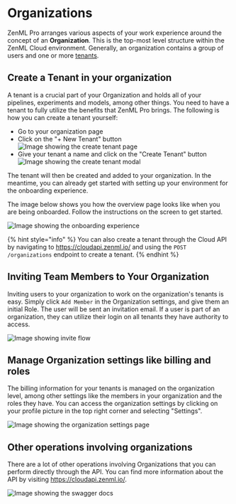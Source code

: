 # Organizations

ZenML Pro arranges various aspects of your work experience around the concept
of an **Organization**. This is the top-most level structure within the ZenML Cloud environment.
Generally, an organization contains a group of users and one or more [tenants](../../../../docs/book/getting-started/zenml-pro/tenants.md).

## Create a Tenant in your organization

A tenant is a crucial part of your Organization and holds all of your pipelines, experiments and models, among other things. You need to have a tenant to fully utilize the benefits that ZenML Pro brings. The following is how you can create a tenant yourself:

- Go to your organization page
- Click on the "+ New Tenant" button
    ![Image showing the create tenant page](../../.gitbook/assets/new_tenant.png)
- Give your tenant a name and click on the "Create Tenant" button
    ![Image showing the create tenant modal](../../.gitbook/assets/new_tenant_modal.png)

The tenant will then be created and added to your organization. In the meantime, you can already get started with setting up your environment for the onboarding experience.

The image below shows you how the overview page looks like when you are being onboarded. Follow the instructions on the screen to get started.

![Image showing the onboarding experience](../../.gitbook/assets/tenant_onboarding.png)

{% hint style="info" %}
You can also create a tenant through the Cloud API by navigating to https://cloudapi.zenml.io/ and using the `POST /organizations` endpoint to create a tenant.
{% endhint %}

## Inviting Team Members to Your Organization

Inviting users to your organization to work on the organization's tenants is
easy. Simply click `Add Member` in the Organization settings, and give them an
initial Role. The user will be sent an invitation email. If a user is part of an
organization, they can utilize their login on all tenants they have authority to
access.

![Image showing invite flow](../../.gitbook/assets/add_org_members.png)


## Manage Organization settings like billing and roles

The billing information for your tenants is managed on the organization level, among other settings like the members in your organization and the roles they have. You can access the organization settings by clicking on your profile picture in the top right corner and selecting "Settings".

![Image showing the organization settings page](../../.gitbook/assets/org_settings.png)


## Other operations involving organizations

There are a lot of other operations involving Organizations that you can perform directly through the API. You can find more information about the API by visiting https://cloudapi.zenml.io/.

![Image showing the swagger docs](../../.gitbook/assets/cloudapi_swagger.png)